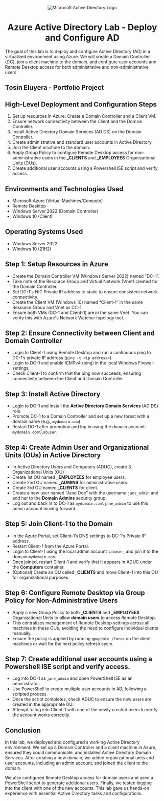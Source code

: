 <p align="center">
<img src="https://i.imgur.com/pU5A58S.png" alt="Microsoft Active Directory Logo"/>
</p>

<h1 align="center">Azure Active Directory Lab - Deploy and Configure AD</h1>

<p>The goal of this lab is to deploy and configure Active Directory (AD) in a virtualized environment using Azure. We will create a Domain Controller (DC), join a client machine to the domain, and configure user accounts and Remote Desktop access for both administrative and non-administrative users.</p>

<h2>Tosin Eluyera - Portfolio Project</h2>

<h2>High-Level Deployment and Configuration Steps</h2>
<ol>
  <li>Set up resources in Azure: Create a Domain Controller and a Client VM.</li>
  <li>Ensure network connectivity between the Client and the Domain Controller.</li>
  <li>Install Active Directory Domain Services (AD DS) on the Domain Controller.</li>
  <li>Create administrative and standard user accounts in Active Directory.</li>
  <li>Join the Client machine to the domain.</li>
  <li>Apply Group Policy to configure Remote Desktop access for non-administrative users in the <strong>_CLIENTS</strong> and <strong>_EMPLOYEES</strong> Organizational Units (OUs).</li>
  <li>Create additional user accounts using a Powershell ISE script and verify access.</li>
</ol>

<h2>Environments and Technologies Used</h2>
<ul>
  <li>Microsoft Azure (Virtual Machines/Compute)</li>
  <li>Remote Desktop</li>
  <li>Windows Server 2022 (Domain Controller)</li>
  <li>Windows 10 (Client)</li>
</ul>

<h2>Operating Systems Used</h2>
<ul>
  <li>Windows Server 2022</li>
  <li>Windows 10 (21H2)</li>
</ul>

<h2>Step 1: Setup Resources in Azure</h2>
<ul>
  <li>Create the Domain Controller VM (Windows Server 2022) named “DC-1”.</li>
  <li>Take note of the Resource Group and Virtual Network (Vnet) created for the Domain Controller.</li>
  <li>Set DC-1's NIC Private IP address to static to ensure consistent network connectivity.</li>
  <li>Create the Client VM (Windows 10) named “Client-1” in the same Resource Group and Vnet as DC-1.</li>
  <li>Ensure both VMs (DC-1 and Client-1) are in the same Vnet. You can verify this with Azure's Network Watcher topology tool.</li>
</ul>

<h2>Step 2: Ensure Connectivity between Client and Domain Controller</h2>
<ul>
  <li>Login to Client-1 using Remote Desktop and run a continuous ping to DC-1’s private IP address (<code>ping -t &lt;ip_address&gt;</code>).</li>
  <li>Login to DC-1 and enable ICMPv4 (ping) in the local Windows Firewall settings.</li>
  <li>Check Client-1 to confirm that the ping now succeeds, ensuring connectivity between the Client and Domain Controller.</li>
</ul>

<h2>Step 3: Install Active Directory</h2>
<ul>
  <li>Login to DC-1 and install the <strong>Active Directory Domain Services</strong> (AD DS) role.</li>
  <li>Promote DC-1 to a Domain Controller and set up a new forest with a domain name (e.g., <code>mydomain.com</code>).</li>
  <li>Restart DC-1 after promotion and log in using the domain account: <code>mydomain.com\labuser</code>.</li>
</ul>

<h2>Step 4: Create Admin User and Organizational Units (OUs) in Active Directory</h2>
<ul>
  <li>In Active Directory Users and Computers (ADUC), create 3 Organizational Units (OU)</li>
   <li>Create 1st OU named <strong>_EMPLOYEES</strong> for employee users.</li>
   <li>Create 2nd OU named <strong>_ADMINS</strong> for administrative users.</li>
   <li>Create 3rd OU named <strong>_CLIENTS</strong> for client.</li>
  <li>Create a new user named “Jane Doe” with the username <code>jane_admin</code> and add her to the <strong>Domain Admins</strong> security group.</li>
  <li>Log out and back in to DC-1 as <code>mydomain.com\jane_admin</code> to use this admin account moving forward.</li>
</ul>

<h2>Step 5: Join Client-1 to the Domain</h2>
<ul>
  <li>In the Azure Portal, set Client-1’s DNS settings to DC-1's Private IP address.</li>
  <li>Restart Client-1 from the Azure Portal.</li>
  <li>Login to Client-1 using the local admin account <code>labuser</code>, and join it to the domain <code>mydomain.com</code>.</li>
  <li>Once joined, restart Client-1 and verify that it appears in ADUC under the <strong>Computers</strong> container.</li>
  <li>(Optional) Create an OU called <strong>_CLIENTS</strong> and move Client-1 into this OU for organizational purposes.</li>
</ul>

<h2>Step 6: Configure Remote Desktop via Group Policy for Non-Administrative Users</h2>
<ul>
  <li>Apply a new Group Policy to both <strong>_CLIENTS</strong> and <strong>_EMPLOYEES</strong> Organizational Units to allow <strong>domain users</strong> to access Remote Desktop.</li>
  <li>This centralizes management of Remote Desktop settings across all machines in these OUs, avoiding the need to configure individual clients manually.</li>
  <li>Ensure the policy is applied by running <code>gpupdate /force</code> on the client machines or wait for the next policy refresh cycle.</li>
</ul>

<h2>Step 7: Create additional user accounts using a Powershell ISE script and verify access.</h2>
<ul>
  <li>Log into DC-1 as <code>jane_admin</code> and open PowerShell ISE as an administrator.</li>
  <li>Use PowerShell to create multiple user accounts in AD, following a scripted process.</li>
  <li>Once the script completes, check ADUC to ensure the new users are created in the appropriate OU.</li>
  <li>Attempt to log into Client-1 with one of the newly created users to verify the account works correctly.</li>
</ul>

<h2>Conclusion</h2>
<p>In this lab, we deployed and configured a working Active Directory environment. We set up a Domain Controller and a client machine in Azure, ensured they could communicate, and installed Active Directory Domain Services. After creating a new domain, we added organizational units and user accounts, including an admin account, and joined the client to the domain.</p>

<p>We also configured Remote Desktop access for domain users and used a PowerShell script to generate additional users. Finally, we tested logging into the client with one of the new accounts. This lab gave us hands-on experience with essential Active Directory tasks and configurations.</p>

